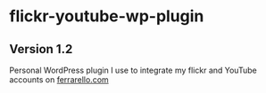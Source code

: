 flickr-youtube-wp-plugin
========================

## Version 1.2

Personal WordPress plugin I use to integrate my flickr and YouTube accounts on [ferrarello.com](http://ferrarello.com/)
